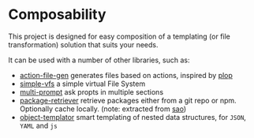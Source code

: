 # Composability

This project is designed for easy composition of a templating (or file transformation) solution that suits your needs.

It can be used with a number of other libraries,  such as:

- [action-file-gen](https://www.npmjs.com/package/action-file-gen) generates files based on actions, inspired by [plop](https://www.npmjs.com/package/plop)
- [simple-vfs](https://www.npmjs.com/package/simple-vfs) a simple virtual File System
- [multi-prompt](https://www.npmjs.com/package/multi-prompt) ask propts in multiple sections
- [package-retriever](https://github.com/kristianmandrup/package-retriever) retrieve packages either from a git repo or npm. Optionally cache locally. (note: extracted from [sao](https://github.com/saojs/sao))
- [object-templator](https://www.npmjs.com/package/object-templator) smart templating of nested data structures, for `JSON`, `YAML` and `js`
